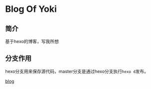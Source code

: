 # Blog Of Yoki
## 简介
基于hexo的博客，写我所想

## 分支作用
hexo分支用来保存源代码，master分支是通过hexo分支执行`hexo d`发布。

[blog](https://yokiyokiyoki.github.io/blog/)